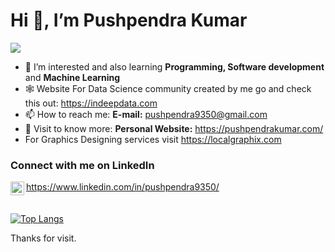                                               
                                              
                                              
# Hi 👋, I’m Pushpendra Kumar
<!-- ### Upcoming Data Scientist -->
![](https://komarev.com/ghpvc/?username=Pushpendra9350&color=green)
- 👀 I’m interested and also learning **Programming, Software development** and **Machine Learning**
- 🕸 Website For Data Science community created by me go and check this out: https://indeepdata.com 
- 📫 How to reach me: **E-mail:** pushpendra9350@gmail.com
- 👀 Visit to know more: **Personal Website:** https://pushpendrakumar.com/
- For Graphics Designing services visit https://localgraphix.com

### Connect with me on LinkedIn
<!-- **LinkedIn:** https://www.linkedin.com/in/pushpendra9350/ -->
<img align="left" alt = "pushpendra9350 | LinkedIn" width="22px" src="https://cdn.jsdelivr.net/npm/simple-icons@3/icons/linkedin.svg" />https://www.linkedin.com/in/pushpendra9350/
<br><br><br>
[![Top Langs](https://github-readme-stats.vercel.app/api/top-langs/?username=pushpendra9350&layout=compact)](https://github.com/anuraghazra/github-readme-stats)
<!-- 
[![Readme Card](https://github-readme-stats.vercel.app/api/pin/?username=anuraghazra&repo=github-readme-stats)](https://github.com/anuraghazra/github-readme-stats)
![Anurag's GitHub stats](https://github-readme-stats.vercel.app/api?username=pushpendra9350&show_icons=true&hide=contribs,prs,issues) -->
Thanks for visit.
<!---
Pushpendra9350/Pushpendra9350 is a ✨ special ✨ repository because its `README.md` (this file) appears on your GitHub profile.
You can click the Preview link to take a look at your changes.
--->
